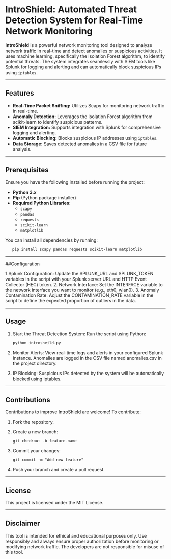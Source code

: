 # IntroShield:  Automated Threat Detection System for Real-Time Network Monitoring

**IntroShield** is a powerful network monitoring tool designed to analyze network traffic in real-time and detect anomalies or suspicious activities. It uses machine learning, specifically the Isolation Forest algorithm, to identify potential threats. The system integrates seamlessly with SIEM tools like Splunk for logging and alerting and can automatically block suspicious IPs using `iptables`.  

---

## Features  

- **Real-Time Packet Sniffing:** Utilizes Scapy for monitoring network traffic in real-time.  
- **Anomaly Detection:** Leverages the Isolation Forest algorithm from scikit-learn to identify suspicious patterns.  
- **SIEM Integration:** Supports integration with Splunk for comprehensive logging and alerting.  
- **Automatic Blocking:** Blocks suspicious IP addresses using `iptables`.  
- **Data Storage:** Saves detected anomalies in a CSV file for future analysis.  

---

## Prerequisites  

Ensure you have the following installed before running the project:  

- **Python 3.x**  
- **Pip** (Python package installer)  
- **Required Python Libraries:**  
  - `scapy`  
  - `pandas`  
  - `requests`  
  - `scikit-learn`  
  - `matplotlib`  

You can install all dependencies by running:  

       pip install scapy pandas requests scikit-learn matplotlib  
---

##Configuration

1.Splunk Configuration:
  Update the SPLUNK_URL and SPLUNK_TOKEN variables in the script with your Splunk server URL and HTTP Event Collector (HEC) token.
2. Network Interface:
   Set the INTERFACE variable to the network interface you want to monitor (e.g., eth0, wlan0).
3. Anomaly Contamination Rate:
   Adjust the CONTAMINATION_RATE variable in the script to define the expected proportion of outliers in the data.

---

## Usage

1. Start the Threat Detection System:
   Run the script using Python:


       python introsheild.py  

2. Monitor Alerts:
   View real-time logs and alerts in your configured Splunk instance.
   Anomalies are logged in the CSV file named anomalies.csv in the project directory.

3. IP Blocking:
   Suspicious IPs detected by the system will be automatically blocked using iptables.

---

## Contributions

Contributions to improve IntroShield are welcome! To contribute:

1. Fork the repository.
2. Create a new branch:

       git checkout -b feature-name  
3. Commit your changes:

       git commit -m "Add new feature"  
4. Push your branch and create a pull request.

---

## License
This project is licensed under the MIT License.

---

## Disclaimer
This tool is intended for ethical and educational purposes only. Use responsibly and always ensure proper authorization before monitoring or modifying network traffic. The developers are not responsible for misuse of this tool.


